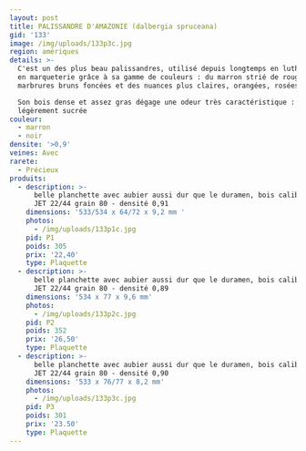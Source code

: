 ```yaml
---
layout: post
title: PALISSANDRE D'AMAZONIE (dalbergia spruceana)
gid: '133'
image: /img/uploads/133p3c.jpg
region: amériques
details: >-
  C'est un des plus beau palissandres, utilisé depuis longtemps en lutherie et
  en marqueterie grâce à sa gamme de couleurs : du marron strié de rouge, des
  marbrures bruns foncées et des nuances plus claires, orangées, rosées. 

  Son bois dense et assez gras dégage une odeur très caractéristique :
  légèrement sucrée
couleur:
  - marron
  - noir
densite: '>0,9'
veines: Avec
rarete:
  - Précieux
produits:
  - description: >-
      belle planchette avec aubier aussi dur que le duramen, bois calibré à la
      JET 22/44 grain 80 - densité 0,91
    dimensions: '533/534 x 64/72 x 9,2 mm '
    photos:
      - /img/uploads/133p1c.jpg
    pid: P1
    poids: 305
    prix: '22,40'
    type: Plaquette
  - description: >-
      belle planchette avec aubier aussi dur que le duramen, bois calibré à la
      JET 22/44 grain 80 - densité 0,89
    dimensions: '534 x 77 x 9,6 mm'
    photos:
      - /img/uploads/133p2c.jpg
    pid: P2
    poids: 352
    prix: '26,50'
    type: Plaquette
  - description: >-
      belle planchette avec aubier aussi dur que le duramen, bois calibré à la
      JET 22/44 grain 80 - densité 0,90
    dimensions: '533 x 76/77 x 8,2 mm'
    photos:
      - /img/uploads/133p3c.jpg
    pid: P3
    poids: 301
    prix: '23.50'
    type: Plaquette
---
```


